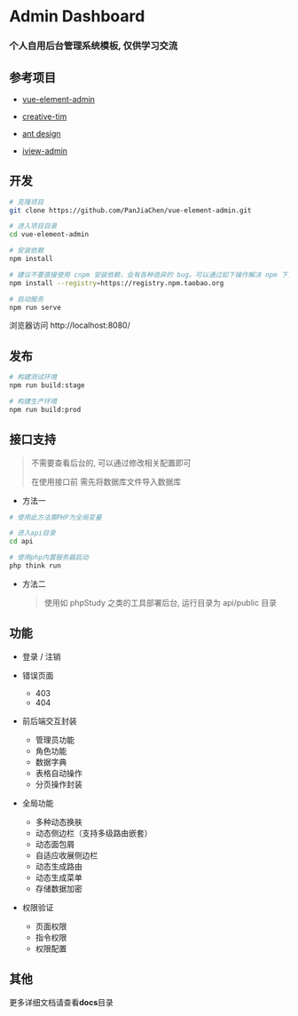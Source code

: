 <h1>
Admin Dashboard
    <h3>个人自用后台管理系统模板, 仅供学习交流</h3>
</h1>

## 参考项目

- [vue-element-admin](https://panjiachen.github.io/vue-element-admin-site/zh)

- [creative-tim](https://demos.creative-tim.com/material-dashboard-pro/examples/dashboard.html)

- [ant design](https://preview.pro.ant.design/)

- [iview-admin](https://github.com/iview/iview-admin)

## 开发

```bash
# 克隆项目
git clone https://github.com/PanJiaChen/vue-element-admin.git

# 进入项目目录
cd vue-element-admin

# 安装依赖
npm install

# 建议不要直接使用 cnpm 安装依赖，会有各种诡异的 bug。可以通过如下操作解决 npm 下载速度慢的问题
npm install --registry=https://registry.npm.taobao.org

# 启动服务
npm run serve
```

浏览器访问 http://localhost:8080/

## 发布

```bash
# 构建测试环境
npm run build:stage

# 构建生产环境
npm run build:prod
```

## 接口支持

> 不需要查看后台的, 可以通过修改相关配置即可
>
> 在使用接口前 需先将数据库文件导入数据库

- 方法一

```bash
# 使用此方法需PHP为全局变量

# 进入api目录
cd api

# 使用php内置服务器启动
php think run
```

- 方法二

	> 使用如 phpStudy 之类的工具部署后台, 运行目录为 api/public 目录

## 功能

- 登录 / 注销

- 错误页面
  - 403
  - 404

- 前后端交互封装
	- 管理员功能
	- 角色功能
	- 数据字典
	- 表格自动操作
	- 分页操作封装

- 全局功能
	- 多种动态换肤
	- 动态侧边栏（支持多级路由嵌套）
	- 动态面包屑
	- 自适应收展侧边栏
	- 动态生成路由
	- 动态生成菜单
	- 存储数据加密

- 权限验证
	- 页面权限
	- 指令权限
	- 权限配置

## 其他

更多详细文档请查看**docs**目录